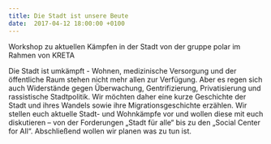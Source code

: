 ```yaml
---
title: Die Stadt ist unsere Beute
date:  2017-04-12 18:00:00 +0100
---
```


Workshop zu aktuellen Kämpfen in der Stadt von der gruppe polar im Rahmen von KRETA



Die Stadt ist umkämpft -  Wohnen, medizinische Versorgung und der
öffentliche Raum stehen nicht mehr allen zur Verfügung. Aber es regen
sich auch Widerstände gegen Überwachung, Gentrifizierung, Privatisierung
und rassistische Stadtpolitik. Wir möchten daher eine kurze Geschichte
der Stadt
und ihres Wandels sowie ihre Migrationsgeschichte erzählen. Wir stellen
euch aktuelle Stadt- und Wohnkämpfe vor und wollen diese mit euch
diskutieren – von der Forderungen „Stadt für alle“ bis zu den „Social
Center for All“. Abschließend wollen wir planen was zu tun ist.


